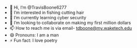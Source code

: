 - 👋 Hi, I’m @TravisBoone6277
- 👀 I’m interested in fishing cutting hair
- 🌱 I’m currently learning cyber security
- 💞️ I’m looking to collaborate on making my first million dollars
- 📫 How to reach me is via email- tdboone@my.waketech.edu
- 😄 Pronouns: I am a man
- ⚡ Fun fact: I love poetry

<!---
TravisBoone6277/TravisBoone6277 is a ✨ special ✨ repository because its `README.md` (this file) appears on your GitHub profile.
You can click the Preview link to take a look at your changes.
--->
